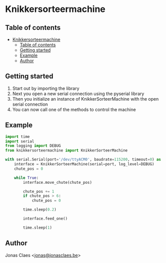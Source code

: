 # Knikkersorteermachine
## Table of contents
- [Knikkersorteermachine](#knikkersorteermachine)
  - [Table of contents](#table-of-contents)
  - [Getting started](#getting-started)
  - [Example](#example)
  - [Author](#author)

## Getting started
1. Start out by importing the library
2. Next you open a new serial connection using the pyserial library
3. Then you initialize an instance of KnikkerSorteerMachine with the open serial connection
4. You can now call one of the methods to control the machine

## Example
```python
import time
import serial
from logging import DEBUG
from knikkersorteermachine import KnikkerSorteerMachine

with serial.Serial(port='/dev/ttyACM0', baudrate=115200, timeout=0) as port:
    interface = KnikkerSorteerMachine(serial=port, log_level=DEBUG)
    chute_pos = 0

    while True:
        interface.move_chute(chute_pos)

        chute_pos += 1
        if chute_pos > 6:
            chute_pos = 0

        time.sleep(0.2)

        interface.feed_one()

        time.sleep(1)

```

## Author
Jonas Claes <[jonas@jonasclaes.be](mailto:jonas@jonasclaes.be)>
